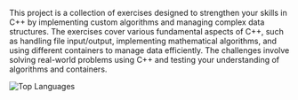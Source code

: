 This project is a collection of exercises designed to strengthen your skills in C++ by implementing custom algorithms and managing complex data structures. The exercises cover various fundamental aspects of C++, such as handling file input/output, implementing mathematical algorithms, and using different containers to manage data efficiently. The challenges involve solving real-world problems using C++ and testing your understanding of algorithms and containers.

![Top Languages](https://github-readme-stats.vercel.app/api/top-langs/?username=yourusername)
